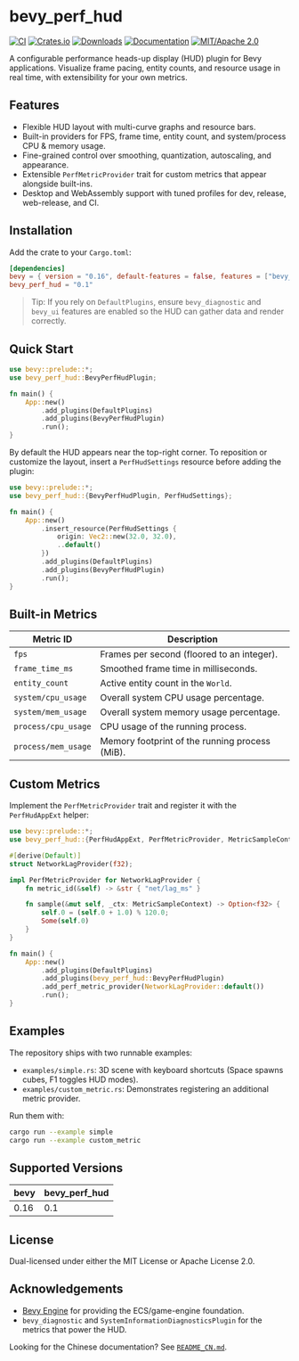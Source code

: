 # bevy_perf_hud

[![CI](https://github.com/ZoOLForge/bevy_perf_hud/workflows/CI/badge.svg)](https://github.com/ZoOLForge/bevy_perf_hud/actions)
[![Crates.io](https://img.shields.io/crates/v/bevy_perf_hud)](https://crates.io/crates/bevy_perf_hud)
[![Downloads](https://img.shields.io/crates/d/bevy_perf_hud)](https://crates.io/crates/bevy_perf_hud)
[![Documentation](https://docs.rs/bevy_perf_hud/badge.svg)](https://docs.rs/bevy_perf_hud)
[![MIT/Apache 2.0](https://img.shields.io/badge/license-MIT%2FApache-blue.svg)](https://github.com/Seldom-SE/seldom_pixel#license)

A configurable performance heads-up display (HUD) plugin for Bevy applications. Visualize frame pacing, entity counts,
and resource usage in real time, with extensibility for your own metrics.

## Features

- Flexible HUD layout with multi-curve graphs and resource bars.
- Built-in providers for FPS, frame time, entity count, and system/process CPU & memory usage.
- Fine-grained control over smoothing, quantization, autoscaling, and appearance.
- Extensible `PerfMetricProvider` trait for custom metrics that appear alongside built-ins.
- Desktop and WebAssembly support with tuned profiles for dev, release, web-release, and CI.

## Installation

Add the crate to your `Cargo.toml`:

```toml
[dependencies]
bevy = { version = "0.16", default-features = false, features = ["bevy_winit", "bevy_ui", "bevy_render"] }
bevy_perf_hud = "0.1"
```

> Tip: If you rely on `DefaultPlugins`, ensure `bevy_diagnostic` and `bevy_ui` features are enabled so the HUD can
> gather data and render correctly.

## Quick Start

```rust
use bevy::prelude::*;
use bevy_perf_hud::BevyPerfHudPlugin;

fn main() {
    App::new()
        .add_plugins(DefaultPlugins)
        .add_plugins(BevyPerfHudPlugin)
        .run();
}
```

By default the HUD appears near the top-right corner. To reposition or customize the layout, insert a `PerfHudSettings`
resource before adding the plugin:

```rust
use bevy::prelude::*;
use bevy_perf_hud::{BevyPerfHudPlugin, PerfHudSettings};

fn main() {
    App::new()
        .insert_resource(PerfHudSettings {
            origin: Vec2::new(32.0, 32.0),
            ..default()
        })
        .add_plugins(DefaultPlugins)
        .add_plugins(BevyPerfHudPlugin)
        .run();
}
```

## Built-in Metrics

| Metric ID           | Description                                    |
|---------------------|------------------------------------------------|
| `fps`               | Frames per second (floored to an integer).     |
| `frame_time_ms`     | Smoothed frame time in milliseconds.           |
| `entity_count`      | Active entity count in the `World`.            |
| `system/cpu_usage`  | Overall system CPU usage percentage.           |
| `system/mem_usage`  | Overall system memory usage percentage.        |
| `process/cpu_usage` | CPU usage of the running process.              |
| `process/mem_usage` | Memory footprint of the running process (MiB). |

## Custom Metrics

Implement the `PerfMetricProvider` trait and register it with the `PerfHudAppExt` helper:

```rust
use bevy::prelude::*;
use bevy_perf_hud::{PerfHudAppExt, PerfMetricProvider, MetricSampleContext};

#[derive(Default)]
struct NetworkLagProvider(f32);

impl PerfMetricProvider for NetworkLagProvider {
    fn metric_id(&self) -> &str { "net/lag_ms" }

    fn sample(&mut self, _ctx: MetricSampleContext) -> Option<f32> {
        self.0 = (self.0 + 1.0) % 120.0;
        Some(self.0)
    }
}

fn main() {
    App::new()
        .add_plugins(DefaultPlugins)
        .add_plugins(bevy_perf_hud::BevyPerfHudPlugin)
        .add_perf_metric_provider(NetworkLagProvider::default())
        .run();
}
```

## Examples

The repository ships with two runnable examples:

- `examples/simple.rs`: 3D scene with keyboard shortcuts (Space spawns cubes, F1 toggles HUD modes).
- `examples/custom_metric.rs`: Demonstrates registering an additional metric provider.

Run them with:

```bash
cargo run --example simple
cargo run --example custom_metric
```

## Supported Versions

| bevy | bevy_perf_hud |
|------|---------------|
| 0.16 | 0.1           |

## License

Dual-licensed under either the MIT License or Apache License 2.0.

## Acknowledgements

- [Bevy Engine](https://bevyengine.org/) for providing the ECS/game-engine foundation.
- `bevy_diagnostic` and `SystemInformationDiagnosticsPlugin` for the metrics that power the HUD.

Looking for the Chinese documentation? See [`README_CN.md`](README_CN.md).
